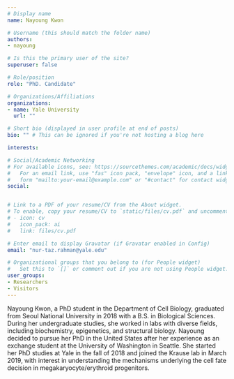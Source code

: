 ```yaml
---
# Display name
name: Nayoung Kwon

# Username (this should match the folder name)
authors:
- nayoung

# Is this the primary user of the site?
superuser: false

# Role/position
role: "PhD. Candidate"

# Organizations/Affiliations
organizations:
- name: Yale University
  url: ""

# Short bio (displayed in user profile at end of posts)
bio: "" # This can be ignored if you're not hosting a blog here

interests:

# Social/Academic Networking
# For available icons, see: https://sourcethemes.com/academic/docs/widgets/#icons
#   For an email link, use "fas" icon pack, "envelope" icon, and a link in the
#   form "mailto:your-email@example.com" or "#contact" for contact widget.
social:


# Link to a PDF of your resume/CV from the About widget.
# To enable, copy your resume/CV to `static/files/cv.pdf` and uncomment the lines below.  
# - icon: cv
#   icon_pack: ai
#   link: files/cv.pdf

# Enter email to display Gravatar (if Gravatar enabled in Config)
email: "nur-taz.rahman@yale.edu"

# Organizational groups that you belong to (for People widget)
#   Set this to `[]` or comment out if you are not using People widget.  
user_groups:
- Researchers
- Visitors
---
```


Nayoung Kwon, a PhD student in the Department of Cell Biology, graduated from Seoul National University in 2018 with a B.S. in Biological Sciences. During her undergraduate studies, she worked in labs with diverse fields, including biochemistry, epigenetics, and structural biology. Nayoung decided to pursue her PhD in the United States after her experience as an exchange student at the University of Washington in Seattle. She started her PhD studies at Yale in the fall of 2018 and joined the Krause lab in March 2019, with interest in understanding the mechanisms underlying the cell fate decision in megakaryocyte/erythroid progenitors.

